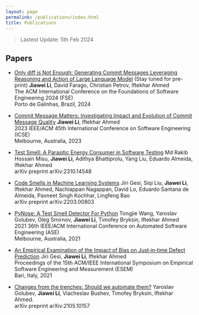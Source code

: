 ```yaml
---
layout: page
permalink: /publications/index.html
title: Publications
---
```


> Lastest Update: 5th Feb 2024&nbsp;

## Papers

- [Only diff is Not Enough: Generating Commit Messages Leveraging Reasoning and Action of Large Language Model]() (Stay tuned for pre-print) **Jiawei Li**, David Farago, Christian Petrov, Iftekhar Ahmed<br>The ACM International Conference on the Foundations of Software Engineering 2024 (FSE)<br> Porto de Galinhas, Brazil, 2024

- [Commit Message Matters: Investigating Impact and Evolution of Commit Message Quality](https://ieeexplore.ieee.org/stamp/stamp.jsp?arnumber=10172825) **Jiawei Li**,  Iftekhar Ahmed<br> 2023 IEEE/ACM 45th International Conference on Software Engineering (ICSE)<br>Melbourne, Australia, 2023

- [Test Smell: A Parasitic Energy Consumer in Software Testing](https://arxiv.org/pdf/2310.14548.pdf) Md Rakib Hossain Misu, **Jiawei Li**, Adithya Bhattiprolu, Yang Liu, Eduardo Almeida, Iftekhar Ahmed<br> arXiv preprint arXiv:2310.14548<br>

- [Code Smells in Machine Learning Systems](https://arxiv.org/pdf/2203.00803.pdf) Jiri Gesi, Siqi Liu, **Jiawei Li**, Iftekhar Ahmed, Nachiappan Nagappan, David Lo, Eduardo Santana de Almeida, Pavneet Singh Kochhar, Lingfeng Bao<br> arXiv preprint arXiv:2203.00803<br>

- [PyNose: A Test Smell Detector For Python](https://ieeexplore.ieee.org/stamp/stamp.jsp?arnumber=9678615) Tongjie Wang, Yaroslav Golubev, Oleg Smirnov, **Jiawei Li**, Timofey Bryksin, Iftekhar Ahmed<br> 2021 36th IEEE/ACM International Conference on Automated Software Engineering (ASE)<br> Melbourne, Australia, 2021

- [An Empirical Examination of the Impact of Bias on Just‐in‐time Defect Prediction](https://dl.acm.org/doi/pdf/10.1145/3475716.3475791) Jiri Gesi, **Jiawei Li**, Iftekhar Ahmed<br> Proceedings of the 15th ACM/IEEE International Symposium on Empirical Software Engineering and Measurement (ESEM)<br> Bari, Italy, 2021

- [Changes from the trenches: Should we automate them?](https://arxiv.org/pdf/2105.10157.pdf) Yaroslav Golubev, **Jiawei Li**, Viacheslav Bushev, Timofey Bryksin, Iftekhar Ahmed.<br> arXiv preprint arXiv:2105.10157<br>

